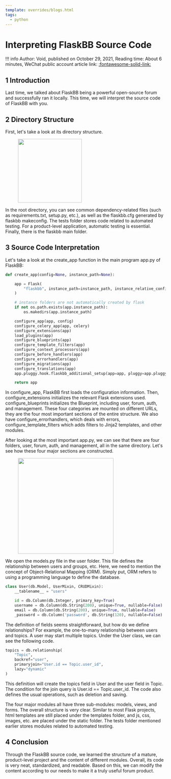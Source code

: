 ```yaml
---
template: overrides/blogs.html
tags:
  - python
---
```


# Interpreting FlaskBB Source Code

!!! info
    Author: Void, published on October 29, 2021, Reading time: About 6 minutes, WeChat public account article link: [:fontawesome-solid-link:](https://mp.weixin.qq.com/s/ctAdVwr1CdzRSPQfrRVGPQ)

## 1 Introduction

Last time, we talked about FlaskBB being a powerful open-source forum and successfully ran it locally. This time, we will interpret the source code of FlaskBB with you.

## 2 Directory Structure

First, let's take a look at its directory structure.

<figure>
  <img src="https://cdn.jsdelivr.net/gh/BulletTech2021/Pics/img/flaskbb1.png" width="200" />
</figure>

In the root directory, you can see common dependency-related files (such as requirements.txt, setup.py, etc.), as well as the flaskbb.cfg generated by flaskbb makeconfig. The tests folder stores code related to automated testing. For a product-level application, automatic testing is essential. 
Finally, there is the flaskbb main folder.

## 3 Source Code Interpretation

Let's take a look at the create_app function in the main program app.py of FlaskBB:

```python
def create_app(config=None, instance_path=None):

    app = Flask(
        "flaskbb", instance_path=instance_path, instance_relative_config=True
    )

    # instance folders are not automatically created by flask
    if not os.path.exists(app.instance_path):
        os.makedirs(app.instance_path)

    configure_app(app, config)
    configure_celery_app(app, celery)
    configure_extensions(app)
    load_plugins(app)
    configure_blueprints(app)
    configure_template_filters(app)
    configure_context_processors(app)
    configure_before_handlers(app)
    configure_errorhandlers(app)
    configure_migrations(app)
    configure_translations(app)
    app.pluggy.hook.flaskbb_additional_setup(app=app, pluggy=app.pluggy)

    return app
```

In configure_app, FlaskBB first loads the configuration information. Then, configure_extensions initializes the relevant Flask extensions used. configure_blueprints initializes the Blueprint, including user, forum, auth, and management. These four categories are mounted on different URLs, they are the four most important sections of the entire structure. We also have configure_errorhandlers, which deals with errors, configure_template_filters which adds filters to Jinja2 templates, and other modules.

After looking at the most important app.py, we can see that there are four folders, user, forum, auth, and management, all in the same directory. Let's see how these four major sections are constructed.

<figure>
  <img src="https://cdn.jsdelivr.net/gh/BulletTech2021/Pics/img/flaskbb2.png" width="300" />
</figure>

We open the models.py file in the user folder. This file defines the relationship between users and groups, etc. Here, we need to mention the concept of Object-Relational Mapping (ORM). Simply put, ORM refers to using a programming language to define the database.

```python
class User(db.Model, UserMixin, CRUDMixin):
    __tablename__ = "users"

    id = db.Column(db.Integer, primary_key=True)
    username = db.Column(db.String(200), unique=True, nullable=False)
    email = db.Column(db.String(200), unique=True, nullable=False)
    _password = db.Column('password', db.String(120), nullable=False)
```

The definition of fields seems straightforward, but how do we define relationships? For example, the one-to-many relationship between users and topics. A user may start multiple topics. Under the User class, we can see the following code.

```python
topics = db.relationship(
    "Topic",
    backref="user",
    primaryjoin="User.id == Topic.user_id",
    lazy="dynamic"
)
```

This definition will create the topics field in User and the user field in Topic. The condition for the join query is User.id == Topic.user_id. 
The code also defines the usual operations, such as deletion and saving.

The four major modules all have three sub-modules: models, views, and forms. The overall structure is very clear. Similar to most Flask projects, html templates are still placed under the templates folder, and js, css, images, etc. are placed under the static folder. The tests folder mentioned earlier stores modules related to automated testing.

## 4 Conclusion

Through the FlaskBB source code, we learned the structure of a mature, product-level project and the content of different modules. Overall, its code is very neat, standardized, and readable. Based on this, we can modify the content according to our needs to make it a truly useful forum product.

